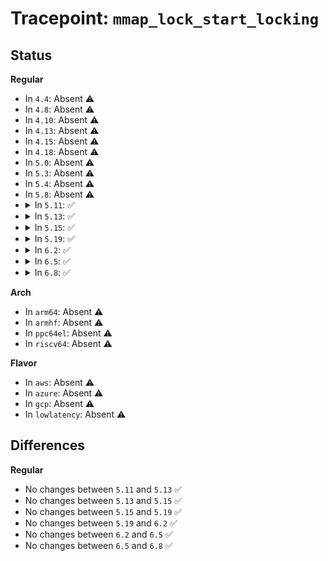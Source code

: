 # Tracepoint: <code>mmap_lock_start_locking</code>

## Status
<b>Regular</b>
<ul>
<li>
In <code>4.4</code>: Absent ⚠️
</li>
<li>
In <code>4.8</code>: Absent ⚠️
</li>
<li>
In <code>4.10</code>: Absent ⚠️
</li>
<li>
In <code>4.13</code>: Absent ⚠️
</li>
<li>
In <code>4.15</code>: Absent ⚠️
</li>
<li>
In <code>4.18</code>: Absent ⚠️
</li>
<li>
In <code>5.0</code>: Absent ⚠️
</li>
<li>
In <code>5.3</code>: Absent ⚠️
</li>
<li>
In <code>5.4</code>: Absent ⚠️
</li>
<li>
In <code>5.8</code>: Absent ⚠️
</li>
<li>
<details>
<summary>In <code>5.11</code>: ✅</summary>

Event:

```c
struct trace_event_raw_mmap_lock_start_locking {
    struct trace_entry ent;
    struct mm_struct *mm;
    u32 __data_loc_memcg_path;
    bool write;
    char __data[0];
};
```
Function:

```c
void trace_event_raw_event_mmap_lock_start_locking(void *__data, struct mm_struct *mm, const char *memcg_path, bool write);
```
</details>
</li>
<li>
<details>
<summary>In <code>5.13</code>: ✅</summary>

Event:

```c
struct trace_event_raw_mmap_lock_start_locking {
    struct trace_entry ent;
    struct mm_struct *mm;
    u32 __data_loc_memcg_path;
    bool write;
    char __data[0];
};
```
Function:

```c
void trace_event_raw_event_mmap_lock_start_locking(void *__data, struct mm_struct *mm, const char *memcg_path, bool write);
```
</details>
</li>
<li>
<details>
<summary>In <code>5.15</code>: ✅</summary>

Event:

```c
struct trace_event_raw_mmap_lock_start_locking {
    struct trace_entry ent;
    struct mm_struct *mm;
    u32 __data_loc_memcg_path;
    bool write;
    char __data[0];
};
```
Function:

```c
void trace_event_raw_event_mmap_lock_start_locking(void *__data, struct mm_struct *mm, const char *memcg_path, bool write);
```
</details>
</li>
<li>
<details>
<summary>In <code>5.19</code>: ✅</summary>

Event:

```c
struct trace_event_raw_mmap_lock {
    struct trace_entry ent;
    struct mm_struct *mm;
    u32 __data_loc_memcg_path;
    bool write;
    char __data[0];
};
```
Function:

```c
void trace_event_raw_event_mmap_lock(void *__data, struct mm_struct *mm, const char *memcg_path, bool write);
```
</details>
</li>
<li>
<details>
<summary>In <code>6.2</code>: ✅</summary>

Event:

```c
struct trace_event_raw_mmap_lock {
    struct trace_entry ent;
    struct mm_struct *mm;
    u32 __data_loc_memcg_path;
    bool write;
    char __data[0];
};
```
Function:

```c
void trace_event_raw_event_mmap_lock(void *__data, struct mm_struct *mm, const char *memcg_path, bool write);
```
</details>
</li>
<li>
<details>
<summary>In <code>6.5</code>: ✅</summary>

Event:

```c
struct trace_event_raw_mmap_lock {
    struct trace_entry ent;
    struct mm_struct *mm;
    u32 __data_loc_memcg_path;
    bool write;
    char __data[0];
};
```
Function:

```c
void trace_event_raw_event_mmap_lock(void *__data, struct mm_struct *mm, const char *memcg_path, bool write);
```
</details>
</li>
<li>
<details>
<summary>In <code>6.8</code>: ✅</summary>

Event:

```c
struct trace_event_raw_mmap_lock {
    struct trace_entry ent;
    struct mm_struct *mm;
    u32 __data_loc_memcg_path;
    bool write;
    char __data[0];
};
```
Function:

```c
void trace_event_raw_event_mmap_lock(void *__data, struct mm_struct *mm, const char *memcg_path, bool write);
```
</details>
</li>
</ul>
<b>Arch</b>
<ul>
<li>
In <code>arm64</code>: Absent ⚠️
</li>
<li>
In <code>armhf</code>: Absent ⚠️
</li>
<li>
In <code>ppc64el</code>: Absent ⚠️
</li>
<li>
In <code>riscv64</code>: Absent ⚠️
</li>
</ul>
<b>Flavor</b>
<ul>
<li>
In <code>aws</code>: Absent ⚠️
</li>
<li>
In <code>azure</code>: Absent ⚠️
</li>
<li>
In <code>gcp</code>: Absent ⚠️
</li>
<li>
In <code>lowlatency</code>: Absent ⚠️
</li>
</ul>

## Differences
<b>Regular</b>
<ul>
<li>
No changes between <code>5.11</code> and <code>5.13</code> ✅
</li>
<li>
No changes between <code>5.13</code> and <code>5.15</code> ✅
</li>
<li>
No changes between <code>5.15</code> and <code>5.19</code> ✅
</li>
<li>
No changes between <code>5.19</code> and <code>6.2</code> ✅
</li>
<li>
No changes between <code>6.2</code> and <code>6.5</code> ✅
</li>
<li>
No changes between <code>6.5</code> and <code>6.8</code> ✅
</li>
</ul>
